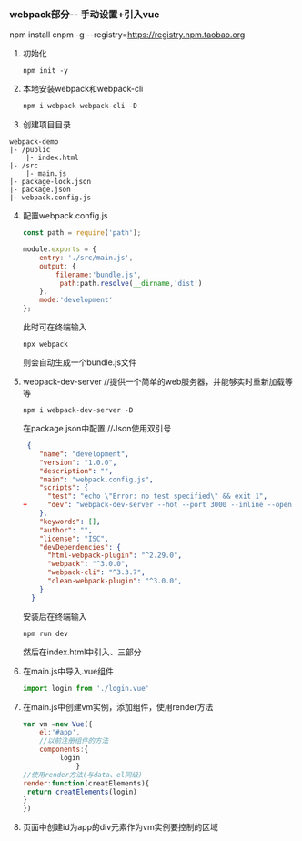 ### webpack部分-- 手动设置+引入vue

npm install cnpm -g --registry=https://registry.npm.taobao.org

1. 初始化

   ```
   npm init -y
   ```

2. 本地安装webpack和webpack-cli

   ```javascript
   npm i webpack webpack-cli -D
   ```

3. 创建项目目录

```
webpack-demo
|- /public
    |- index.html
|- /src
    |- main.js
|- package-lock.json
|- package.json
|- webpack.config.js
```

4. 配置webpack.config.js

   ```javascript
   const path = require('path');
   
   module.exports = {
       entry: './src/main.js',
       output: {
           filename:'bundle.js',
     		path:path.resolve(__dirname,'dist')
       },
       mode:'development'
   };
   ```

   此时可在终端输入

   ```
   npx webpack
   ```

   则会自动生成一个bundle.js文件

5. webpack-dev-server //提供一个简单的web服务器，并能够实时重新加载等等

   ```
   npm i webpack-dev-server -D
   ```

   在package.json中配置 //Json使用双引号

   ```json
    {
       "name": "development",
       "version": "1.0.0",
       "description": "",
       "main": "webpack.config.js",
       "scripts": {
         "test": "echo \"Error: no test specified\" && exit 1",
   +     "dev": "webpack-dev-server --hot --port 3000 --inline --open --contentBase public",
       },
       "keywords": [],
       "author": "",
       "license": "ISC",
       "devDependencies": {
         "html-webpack-plugin": "^2.29.0",
         "webpack": "^3.0.0",
         "webpack-cli": "^3.3.7",
         "clean-webpack-plugin": "^3.0.0",
       }
     }
   ```

   安装后在终端输入

   ```
   npm run dev
   ```

    然后在index.html中引入<script src='/bundle.js'>即可进行自动加载

6. 安装html-webpack-plugin和clean-webpack-plugin插件

   ```
   npm i html-webpack-plugin -D
   npm i clean-webpack-plugin -D
   ```

   在webpack.config.js中配置

   ```javascript
   const path = require('path');
   + const HtmlWebpackPlugin = require('html-webpack-plugin');
   + const { CleanWebpackPlugin } = require('clean-webpack-plugin');
   
     module.exports = {
       entry: {
         app: './src/main.js'
       },
   +   plugins: [
   +     new HtmlWebpackPlugin({
   +       template:'./public/index.html',
   +     }),
   +     new CleanWebpackPlugin(),
   +   ],
   +   devServer: {
   +     contentBase: './dist',
   +     port: 8000
   +   },
       output: {
         filename: 'bundle.js',
         path: path.resolve(__dirname, 'dist')
       }
     };
   ```

   此时可以把index.html中的<script src='/bundle.js'>注释掉，因为html-webpack-plugin会在内存中根据指定的模板页面，生成一份内存中的首页，同时自动把打包好的bundle注入到页面底部

7. 创建.css文件，在main.js中配置

   ```
   import './css/index.css'
   ```

   安装style-loader和css-loader

   ```javascript
   npm i style-loader css-loader //从右到左安装
   ```

   在webpack.config.js中配置

   ```javascript
   const path = require('path');
   const HtmlWebpackPlugin = require('html-webpack-plugin');
   const { CleanWebpackPlugin } = require('clean-webpack-plugin');
   
   module.exports = {
       entry: './src/main.js',
       output: {
           filename: 'bundle.js',
           path: path.resolve(__dirname, 'dist'),
       },
       plugins: [
           new HtmlWebpackPlugin({
               template:'./public/index.html',
           }),
           new CleanWebpackPlugin(),
       ],
       devServer: {
           contentBase: './dist',
           port: 8000
       },
   +   module: {
   +       rules: [
   +           {
   +               test: /\.css$/,
   +               use: [
   +                   'style-loader',
   +                   'css-loader'
   +               ]
   +           }       
   +       ]
   +   }
   }
   ```


8. 安装处理url的loader

   ```javascript
   npm i url-loader file-loader -D
   ```

   在webpack.config.js配置

   ```javascript
   const path = require('path');
   const HtmlWebpackPlugin = require('html-webpack-plugin');
   const { CleanWebpackPlugin } = require('clean-webpack-plugin');
   
   module.exports = {
       entry: './src/main.js',
       output: {
           filename: 'bundle.js',
           path: path.resolve(__dirname, 'dist'),
       },
       plugins: [
           new HtmlWebpackPlugin({
               template:'./public/index.html',
           }),
           new CleanWebpackPlugin(),
       ],
       devServer: {
           contentBase: './dist',
           port: 8000
       },
      module: {
          rules: [
              {
                  test: /\.css$/,
                  use: [
                      'style-loader',
                      'css-loader'
                  ]
              }，
   +  {
   +    test: /\.(png|jpg|gif)$/,
   +    loader: 'url-loader'
   +  }
          ]
      }
   }
   ```


9. 安装处理字体的loader（存疑）

10. 安装babel

    ```javascript
    npm install -D babel-loader @babel/core @babel/preset-env webpack
    ```

    配置

    ```
    module: {
      rules: [
        {
          test: /\.m?js$/,
          exclude: /(node_modules|bower_components)/,
          use: {
            loader: 'babel-loader',
            options: {
              presets: ['@babel/preset-env']
            }
          }
        }
      ]
    }
    ```
    
    创建名为 .babelrc的新文件来配置 Babel
    
    ```
    { 
      "presets": ["@babel/preset-env"] 
    }
    ```

### vue部分

1. 安装vue

   ```
   npm i vue -S
   ```

2. 安装vue-loader vue-template-compiler

   ```javascript
   npm i vue-loader vue-template-compiler -D
   ```

3. 新增规则

   ```javascript
   {
   test:/\.vue$/,
   loader:['vue-loader']
   }
   ```

4. 添加插件（经常忘记）

   ```javascript
   // webpack.config.js
   const VueLoaderPlugin = require('vue-loader/lib/plugin')
   
   module.exports = {
     module: {
       rules: [
         // ... 其它规则
         {
           test: /\.vue$/,
           loader: 'vue-loader'
         }
       ]
     },
     plugins: [
       // 请确保引入这个插件！
       new VueLoaderPlugin()
     ]
   }
   ```

5. 在main.js中导入vue模块

   ```javascript
   import Vue from 'vue'
   ```

6. 在src下建立具体组件xx.vue，需包含<template></template>、<script></script>、<style></style>三部分

7. 在main.js中导入.vue组件

   ```javascript
   import login from './login.vue'
   ```

8. 在main.js中创建vm实例，添加组件，使用render方法

   ```javascript
   var vm =new Vue({
       el:'#app',
       //以前注册组件的方法
       components:{
   			login
   				}
   //使用render方法(与data、el同级)
   render:function(creatElements){
   	return creatElements(login)
   }
   })
   ```

9. 页面中创建id为app的div元素作为vm实例要控制的区域
